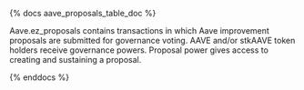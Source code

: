 {% docs aave_proposals_table_doc %}

Aave.ez_proposals contains transactions in which Aave improvement proposals are submitted for governance voting.  AAVE and/or stkAAVE token holders receive governance powers. Proposal power gives access to creating and sustaining a proposal. 

{% enddocs %}